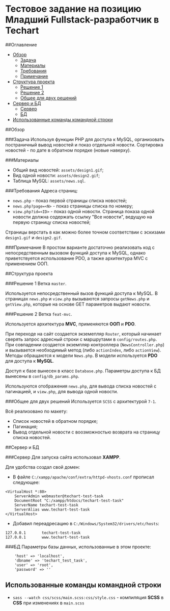 # Тестовое задание на позицию Младший Fullstack-разработчик в Techart

##Оглавление
- [Обзор](#обзор)
  - [Задача](#задача)
  - [Материалы](#материалы)
  - [Требования](#требования)
  - [Примечание](#примечание)
- [Структура проекта](#структура-проекта)
  - [Решение 1](#решение-1)
  - [Решение 2](#решение-2)
  - [Общее для двух решений](#общее-для-двух-решений) 
- [Сервер и БД](#сервер-и-бд)
  - [Сервер](#сервер)
  - [БД](#бд)
- [Использованные команды командной строки](#использованные-команды-командной-строки)

##Обзор

###Задача
Используя функции PHP для доступа к MySQL, организовать постраничный вывод новостей и показ отдельной новости.
Сортировка новостей - по дате в обратном порядке (новые наверху).

###Материалы
- Общий вид новостей:  `assets/design1.gif`;
- Вид одной новости: `assets/design2.gif`;
- Таблица MySQL: `assets/news.sql`.

###Требования
Адреса страниц:
- `news.php` - показ первой страницы списка новостей;
- `news.php?page=<N>` - показ страницы списка по номеру;
- `view.php?id=<ID>` - показ одной новости. Страница показа одной новости должна содержать ссылку "Все новости", 
  ведущую на первую страницу списка новостей;
  
Страницы верстать в как можно более точном соответствии с эскизами `design1.gif` и `design2.gif`.

###Примечание
В простом варианте достаточно реализовать код с непосредственным вызовом функций доступа к MySQL,
однако приветствуется использование PDO, а также архитектура MVC с применением ООП.

##Структура проекта

###Решение 1
Ветка `master`.  

Используется непосредственный вызов функций доступа к MySQL. В страницах `news.php` и `view.php` вызываются запросы 
`getNews.php` и `getView.php`, которые на основе GET параметров выдают новости.

###Решение 2
Ветка `feat-mvc`.

Используется архитектура **MVC**, применяются **ООП** и **PDO**.  

При переходе на сайт создается экземепляр `Router`, который начинает сверять запрос адресный строки с маршрутами
в `config/routes.php`. При совпадении создается экземпляр контроллера (`NewsController.php`) и вызывается необходимый 
метод (либо `actionIndex`, либо `actionView`). Методы обращаются к модели `News.php`. В модели используется
**PDO** для доступа к **MySQL**.  

Доступ к базе вынесен в класс `Database.php`. Параметры доступа к БД вынесены в
`config/db_params.php`.  

Используются отображения `news.php`, для вывода списка новостей с пагинацией, и `view.php`, для 
вывода одной новости.

###Общее для двух решений
Используется `SCSS` с архитектурой `7-1`.

Всё реализовано по макету:
- Список новостей в обратном порядке;
- Пагинация;
- Вывод отдельной новости с воозможностью возврата на страницу списка новостей.

##Сервер и БД

###Сервер
Для запуска сайта использовал **XAMPP**.  

Для удобства создал свой домен:
- В файле `C:/xampp/apache/conf/extra/httpd-vhosts.conf` прописал следующее:
```
<VirtualHost *:80>
    ServerAdmin webmaster@techart-test-task
    DocumentRoot "C:/xampp/htdocs/techart-test-task"
    ServerName techart-test-task
    ServerAlias www.techart-test-task
</VirtualHost>
```

- Добавил переадресацию в `C:/Windows/System32/drivers/etc/hosts`:
```
127.0.0.1       techart-test-task
127.0.0.1       www.techart-test-task
```

###БД
Параметры базы данных, использованные в этом проекте:
```
    'host' => 'localhost',
    'dbname' => 'techart_test_task',
    'user' => 'root',
    'password' => ''
```

## Использованные команды командной строки
- `sass --watch css/scss/main.scss:css/style.css` - компиляция **SCSS** в **CSS** при изменениях в `main.scss`